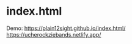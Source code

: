 # index.html
Demo:
https://plain12sight.github.io/index.html/
<br/>
https://ucherockziebands.netlify.app/
